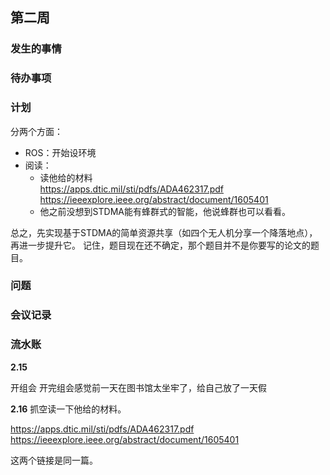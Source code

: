<!--
 * @Author: Runze Yuan 1959180242@qq.com
 * @Date: 2023-02-16 11:59:24
 * @LastEditors: Runze Yuan 1959180242@qq.com
 * @LastEditTime: 2023-02-16 12:14:44
 * @FilePath: \Dissertation2022\日志\2.16-2.22.md
 * @Description: 
 * 
 * Copyright (c) 2023 by ${git_name_email}, All Rights Reserved. 
-->
## 第二周

### 发生的事情

### 待办事项

### 计划

分两个方面：
- ROS：开始设环境
- 阅读：
  - 读他给的材料   
https://apps.dtic.mil/sti/pdfs/ADA462317.pdf  
https://ieeexplore.ieee.org/abstract/document/1605401 
  - 他之前没想到STDMA能有蜂群式的智能，他说蜂群也可以看看。
  
总之，先实现基于STDMA的简单资源共享（如四个无人机分享一个降落地点），再进一步提升它。
记住，题目现在还不确定，那个题目并不是你要写的论文的题目。

### 问题

### 会议记录

### 流水账

**2.15**

开组会
开完组会感觉前一天在图书馆太坐牢了，给自己放了一天假

**2.16**
抓空读一下他给的材料。

https://apps.dtic.mil/sti/pdfs/ADA462317.pdf  
https://ieeexplore.ieee.org/abstract/document/1605401

这两个链接是同一篇。


